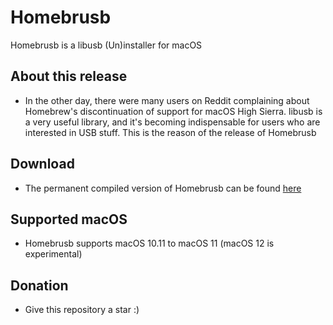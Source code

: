 # Homebrusb
Homebrusb is a libusb (Un)installer for macOS
## About this release
* In the other day, there were many users on Reddit complaining about Homebrew's discontinuation of support for macOS High Sierra. libusb is a very useful library, and it's becoming indispensable for users who are interested in USB stuff. This is the reason of the release of Homebrusb
## Download
* The permanent compiled version of Homebrusb can be found [here](https://github.com/Mini-Exploit/Homebrusb/releases)
## Supported macOS
* Homebrusb supports macOS 10.11 to macOS 11 (macOS 12 is experimental)
## Donation
* Give this repository a star :)

